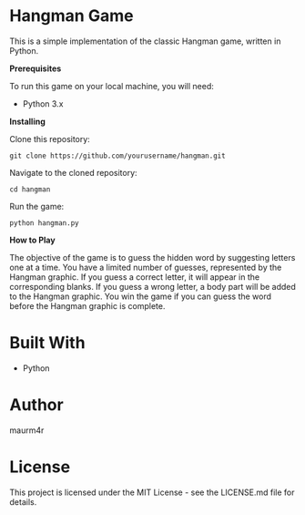 # Hangman Game

This is a simple implementation of the classic Hangman game, written in Python.

**Prerequisites**

To run this game on your local machine, you will need:

- Python 3.x

**Installing**

Clone this repository:

`git clone https://github.com/yourusername/hangman.git`

Navigate to the cloned repository:

`cd hangman`

Run the game:

`python hangman.py`

**How to Play**

The objective of the game is to guess the hidden word by suggesting letters one at a time. You have a limited number of guesses, represented by the Hangman graphic. If you guess a correct letter, it will appear in the corresponding blanks. If you guess a wrong letter, a body part will be added to the Hangman graphic. You win the game if you can guess the word before the Hangman graphic is complete.

# Built With

- Python

# Author

maurm4r

# License

This project is licensed under the MIT License - see the LICENSE.md file for details.
